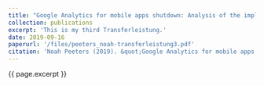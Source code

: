 ```yaml
---
title: "Google Analytics for mobile apps shutdown: Analysis of the implication of switching to Google Firebase."
collection: publications
excerpt: 'This is my third Transferleistung.'
date: 2019-09-16
paperurl: '/files/peeters_noah-transferleistung3.pdf'
citation: 'Noah Peeters (2019). &quot;Google Analytics for mobile apps shutdown: Analysis of the implication of switching to Google Firebase.&quot;'
---
```


{{ page.excerpt }}
